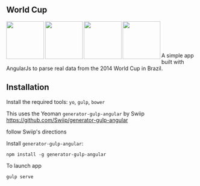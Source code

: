 ## World Cup

<img height="100" align="left" src="https://raw.githubusercontent.com/yeoman/yeoman.io/master/app/assets/img/bullet-yo.gif">

<img height="100" align="left" src="https://raw.github.com/gulpjs/artwork/master/gulp.png">

<img height="100" align="left" src="http://bower.io/img/bower-logo.png">

<img height="100" align="left" src="https://s3.amazonaws.com/media-p.slid.es/uploads/hugojosefson/images/86267/angularjs-logo.png">

<br><br><br><br>

A simple app built with AngularJs to parse real data from the 2014 World Cup in Brazil.

## Installation

Install the required tools: `yo`, `gulp`, `bower`

This uses the Yeoman `generator-gulp-angular` by Swiip https://github.com/Swiip/generator-gulp-angular

follow Swiip's directions

Install `generator-gulp-angular`:
```
npm install -g generator-gulp-angular
```

To launch app
```
gulp serve
```